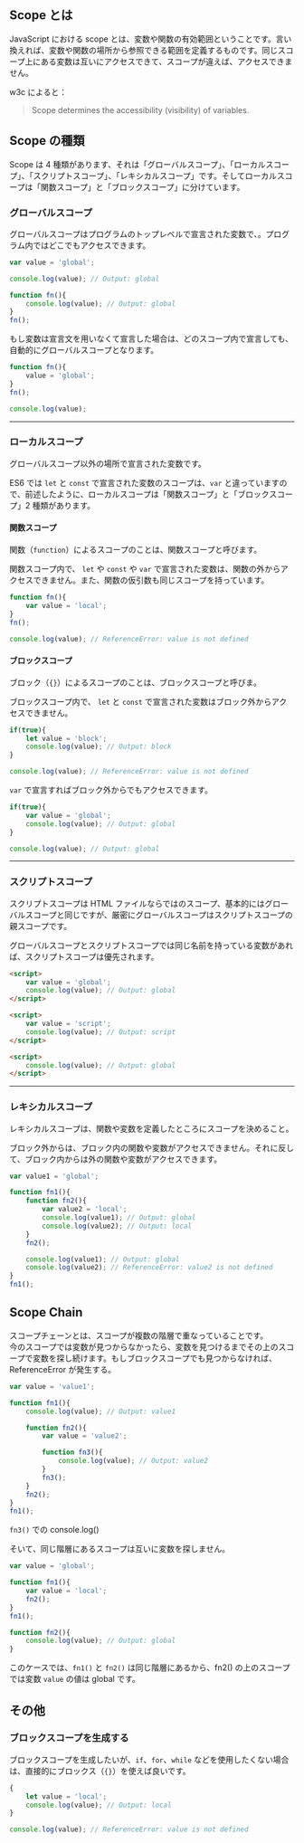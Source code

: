 ## Scope とは

JavaScript における scope とは、変数や関数の有効範囲ということです。言い換えれば、変数や関数の場所から参照できる範囲を定義するものです。同じスコープ上にある変数は互いにアクセスできて、スコープが違えば、アクセスできません。

w3c によると：

> Scope determines the accessibility (visibility) of variables.

## Scope の種類

Scope は 4 種類があります、それは「グローバルスコープ」、「ローカルスコープ」、「スクリプトスコープ」、「レキシカルスコープ」です。そしてローカルスコープは「関数スコープ」と「ブロックスコープ」に分けています。

### グローバルスコープ

グローバルスコープはプログラムのトップレベルで宣言された変数で、。プログラム内ではどこでもアクセスできます。

```js
var value = 'global';

console.log(value); // Output: global

function fn(){
    console.log(value); // Output: global
}
fn();
```

もし変数は宣言文を用いなくて宣言した場合は、どのスコープ内で宣言しても、自動的にグローバルスコープとなります。

```js
function fn(){
    value = 'global';
}
fn();

console.log(value);
```

---

### ローカルスコープ

グローバルスコープ以外の場所で宣言された変数です。

ES6 では `let` と `const` で宣言された変数のスコープは、`var` と違っていますので、前述したように、ローカルスコープは「関数スコープ」と「ブロックスコープ」2 種類があります。

#### 関数スコープ

関数（`function`）によるスコープのことは、関数スコープと呼びます。

関数スコープ内で、 `let` や `const` や `var` で宣言された変数は、関数の外からアクセスできません。また、関数の仮引数も同じスコープを持っています。

```js
function fn(){
    var value = 'local';
}
fn();

console.log(value); // ReferenceError: value is not defined
```

#### ブロックスコープ

ブロック（`{}`）によるスコープのことは、ブロックスコープと呼びま。

ブロックスコープ内で、 `let` と `const` で宣言された変数はブロック外からアクセスできません。

```js
if(true){
    let value = 'block';
    console.log(value); // Output: block
}

console.log(value); // ReferenceError: value is not defined
```

`var` で宣言すればブロック外からでもアクセスできます。

```js
if(true){
    var value = 'global';
    console.log(value); // Output: global
}

console.log(value); // Output: global
```

---

### スクリプトスコープ

スクリプトスコープは HTML ファイルならではのスコープ、基本的にはグローバルスコープと同じですが、厳密にグローバルスコープはスクリプトスコープの親スコープです。

グローバルスコープとスクリプトスコープでは同じ名前を持っている変数があれば、スクリプトスコープは優先されます。

```html
<script>
    var value = 'global';
    console.log(value); // Output: global
</script>

<script>
    var value = 'script';
    console.log(value); // Output: script
</script>

<script>
    console.log(value); // Output: global
</script>
```

---

### レキシカルスコープ

レキシカルスコープは、関数や変数を定義したところにスコープを決めること。

ブロック外からは、ブロック内の関数や変数がアクセスできません。それに反して、ブロック内からは外の関数や変数がアクセスできます。

```js
var value1 = 'global';

function fn1(){
    function fn2(){
        var value2 = 'local';
        console.log(value1); // Output: global
        console.log(value2); // Output: local
    }
    fn2();

    console.log(value1); // Output: global
    console.log(value2); // ReferenceError: value2 is not defined
}
fn1();
```

## Scope Chain

スコープチェーンとは、スコープが複数の階層で重なっていることです。<br />
今のスコープでは変数が見つからなかったら、変数を見つけるまでその上のスコープで変数を探し続けます。もしブロックスコープでも見つからなければ、ReferenceError が発生する。

```js
var value = 'value1';

function fn1(){
    console.log(value); // Output: value1

    function fn2(){
        var value = 'value2';

        function fn3(){
            console.log(value); // Output: value2
        }
        fn3();
    }
    fn2();
}
fn1();
```

`fn3()` での console.log() 

そいて、同じ階層にあるスコープは互いに変数を探しません。

```js
var value = 'global';

function fn1(){
    var value = 'local';
    fn2();
}
fn1();

function fn2(){
    console.log(value); // Output: global
}
```

このケースでは、`fn1()` と `fn2()` は同じ階層にあるから、fn2() の上のスコープでは変数 `value` の値は global です。

## その他

### ブロックスコープを生成する

ブロックスコープを生成したいが、`if`、`for`、`while` などを使用したくない場合は、直接的にブロックス（`{}`）を使えば良いです。

```js
{
    let value = 'local';
    console.log(value); // Output: local
}

console.log(value); // ReferenceError: value is not defined
```
